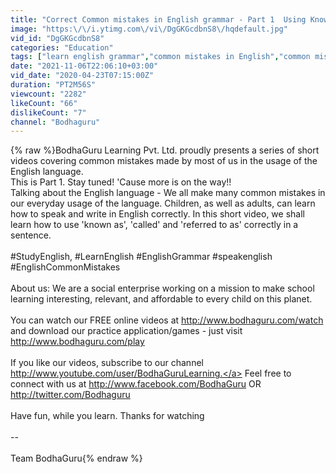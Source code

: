 ```yaml
---
title: "Correct Common mistakes in English grammar - Part 1  Using Known as, Called and Referred to as"
image: "https:\/\/i.ytimg.com\/vi\/DgGKGcdbnS8\/hqdefault.jpg"
vid_id: "DgGKGcdbnS8"
categories: "Education"
tags: ["learn english grammar","common mistakes in English","common mistakes in English speaking"]
date: "2021-11-06T22:06:10+03:00"
vid_date: "2020-04-23T07:15:00Z"
duration: "PT2M56S"
viewcount: "2282"
likeCount: "66"
dislikeCount: "7"
channel: "Bodhaguru"
---
```

{% raw %}BodhaGuru Learning Pvt. Ltd. proudly presents a series of short videos covering common mistakes made by most of us in the usage of the English language.<br />This is Part 1. Stay tuned! 'Cause more is on the way!!<br />Talking about the English language - We all make many common mistakes in our everyday usage of the language. Children, as well as adults, can learn how to speak and write in English correctly. In this short video, we shall learn how to use 'known as', 'called' and 'referred to as' correctly in a sentence. <br /><br />#StudyEnglish,  #LearnEnglish  #EnglishGrammar #speakenglish #EnglishCommonMistakes<br /><br />About us: We are a social enterprise working on a mission to make school learning interesting, relevant, and affordable to every child on this planet. <br /><br />You can watch our FREE online videos at <a rel="nofollow" target="blank" href="http://www.bodhaguru.com/watch">http://www.bodhaguru.com/watch</a> and download our practice application/games - just visit <a rel="nofollow" target="blank" href="http://www.bodhaguru.com/play">http://www.bodhaguru.com/play</a> <br /><br />If you like our videos, subscribe to our channel <a rel="nofollow" target="blank" href="http://www.youtube.com/user/BodhaGuruLearning.">http://www.youtube.com/user/BodhaGuruLearning.</a> Feel free to connect with us at <a rel="nofollow" target="blank" href="http://www.facebook.com/BodhaGuru">http://www.facebook.com/BodhaGuru</a> OR <a rel="nofollow" target="blank" href="http://twitter.com/Bodhaguru">http://twitter.com/Bodhaguru</a> <br /><br />Have fun, while you learn. Thanks for watching <br /><br />-- <br /><br />Team BodhaGuru{% endraw %}
